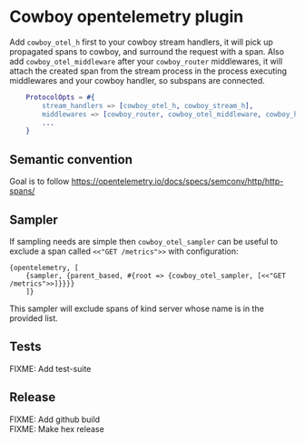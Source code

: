 # Cowboy opentelemetry plugin

Add `cowboy_otel_h` first to your cowboy stream handlers, it will pick up propagated spans to cowboy,
and surround the request with a span.
Also add `cowboy_otel_middleware` after your `cowboy_router` middlewares, it will attach the created
span from the stream process in the process executing middlewares and your cowboy handler, so subspans are connected.

```erlang
    ProtocolOpts = #{
        stream_handlers => [cowboy_otel_h, cowboy_stream_h],
        middlewares => [cowboy_router, cowboy_otel_middleware, cowboy_handler],
        ...
    }
```

## Semantic convention

Goal is to follow https://opentelemetry.io/docs/specs/semconv/http/http-spans/

## Sampler

If sampling needs are simple then `cowboy_otel_sampler` can be useful to exclude
a span called `<<"GET /metrics">>` with configuration:

```
{opentelemetry, [
    {sampler, {parent_based, #{root => {cowboy_otel_sampler, [<<"GET /metrics">>]}}}}
    ]}
```

This sampler will exclude spans of kind server whose name is in the provided list.

## Tests

FIXME: Add test-suite  

## Release

FIXME: Add github build  
FIXME: Make hex release  
